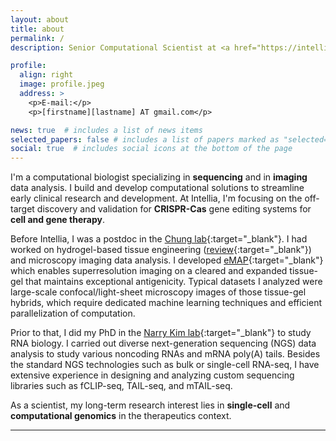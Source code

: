 ```yaml
---
layout: about
title: about
permalink: /
description: Senior Computational Scientist at <a href="https://intelliatx.com" target="_blank">Intellia Therapeutics</a>

profile:
  align: right
  image: profile.jpeg
  address: >
    <p>E-mail:</p>
    <p>[firstname][lastname] AT gmail.com</p>

news: true  # includes a list of news items
selected_papers: false # includes a list of papers marked as "selected={true}"
social: true  # includes social icons at the bottom of the page
---
```


I'm a computational biologist specializing in **sequencing** and in **imaging** data analysis. 
I build and develop computational solutions to streamline early clinical research and development. 
At Intellia, I'm focusing on the off-target discovery and validation for **CRISPR-Cas** gene editing systems for **cell and gene therapy**.

Before Intellia, I was a postdoc in the [Chung lab](https://chunglab.org){:target="_blank"}.
I had worked on hydrogel-based tissue engineering ([review](https://www.nature.com/articles/s41583-019-0250-1){:target="_blank"}) 
and microscopy imaging data analysis. I developed [eMAP](https://science.org/doi/10.1126/sciadv.abf6589){:target="_blank"} 
which enables superresolution imaging on a cleared and expanded tissue-gel that maintains exceptional antigenicity. 
Typical datasets I analyzed were large-scale confocal/light-sheet microscopy images of those tissue-gel hybrids, 
which require dedicated machine learning techniques and efficient parallelization of computation.

Prior to that, I did my PhD in the [Narry Kim lab](https://narrykim.org){:target="_blank"} to study RNA biology.
I carried out diverse next-generation sequencing (NGS) data analysis to study various noncoding RNAs and mRNA poly(A) tails.
Besides the standard NGS technologies such as bulk or single-cell RNA-seq, 
I have extensive experience in designing and analyzing custom sequencing 
libraries such as fCLIP-seq, TAIL-seq, and mTAIL-seq.

As a scientist, my long-term research interest lies in **single-cell** and **computational genomics** in the therapeutics context. 

---
